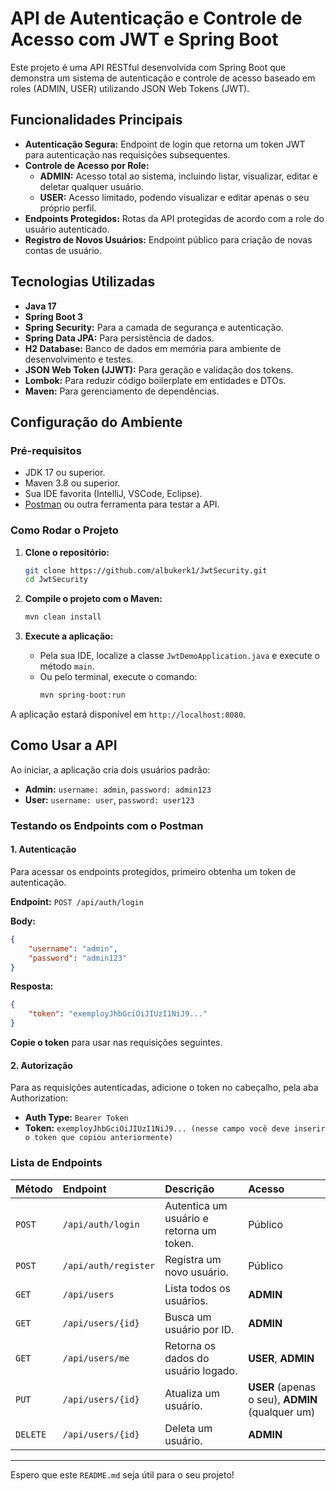 # API de Autenticação e Controle de Acesso com JWT e Spring Boot

Este projeto é uma API RESTful desenvolvida com Spring Boot que demonstra um sistema de autenticação e controle de acesso baseado em roles (ADMIN, USER) utilizando JSON Web Tokens (JWT).

## Funcionalidades Principais

  - **Autenticação Segura:** Endpoint de login que retorna um token JWT para autenticação nas requisições subsequentes.
  - **Controle de Acesso por Role:**
      - **ADMIN:** Acesso total ao sistema, incluindo listar, visualizar, editar e deletar qualquer usuário.
      - **USER:** Acesso limitado, podendo visualizar e editar apenas o seu próprio perfil.
  - **Endpoints Protegidos:** Rotas da API protegidas de acordo com a role do usuário autenticado.
  - **Registro de Novos Usuários:** Endpoint público para criação de novas contas de usuário.

## Tecnologias Utilizadas

  - **Java 17**
  - **Spring Boot 3**
  - **Spring Security:** Para a camada de segurança e autenticação.
  - **Spring Data JPA:** Para persistência de dados.
  - **H2 Database:** Banco de dados em memória para ambiente de desenvolvimento e testes.
  - **JSON Web Token (JJWT):** Para geração e validação dos tokens.
  - **Lombok:** Para reduzir código boilerplate em entidades e DTOs.
  - **Maven:** Para gerenciamento de dependências.

## Configuração do Ambiente

### Pré-requisitos

  - JDK 17 ou superior.
  - Maven 3.8 ou superior.
  - Sua IDE favorita (IntelliJ, VSCode, Eclipse).
  - [Postman](https://www.postman.com/downloads/) ou outra ferramenta para testar a API.

### Como Rodar o Projeto

1.  **Clone o repositório:**

    ```bash
    git clone https://github.com/albukerk1/JwtSecurity.git
    cd JwtSecurity
    ```

2.  **Compile o projeto com o Maven:**

    ```bash
    mvn clean install
    ```

3.  **Execute a aplicação:**

      - Pela sua IDE, localize a classe `JwtDemoApplication.java` e execute o método `main`.
      - Ou pelo terminal, execute o comando:
        ```bash
        mvn spring-boot:run
        ```

A aplicação estará disponível em `http://localhost:8080`.

## Como Usar a API

Ao iniciar, a aplicação cria dois usuários padrão:

  - **Admin:** `username: admin`, `password: admin123`
  - **User:** `username: user`, `password: user123`

### Testando os Endpoints com o Postman

#### 1\. Autenticação

Para acessar os endpoints protegidos, primeiro obtenha um token de autenticação.

**Endpoint:** `POST /api/auth/login`

**Body:**

```json
{
    "username": "admin",
    "password": "admin123"
}
```

**Resposta:**

```json
{
    "token": "exemployJhbGciOiJIUzI1NiJ9..."
}
```

**Copie o token** para usar nas requisições seguintes.

#### 2\. Autorização

Para as requisições autenticadas, adicione o token no cabeçalho, pela aba Authorization:

  - **Auth Type:** `Bearer Token`
  - **Token:** `exemployJhbGciOiJIUzI1NiJ9... (nesse campo você deve inserir o token que copiou anteriormente)`

### Lista de Endpoints

| Método | Endpoint                    | Descrição                                 | Acesso       |
| :----- | :-------------------------- | :---------------------------------------- | :----------- |
| `POST` | `/api/auth/login`           | Autentica um usuário e retorna um token.  | Público      |
| `POST` | `/api/auth/register`        | Registra um novo usuário.                 | Público      |
| `GET`  | `/api/users`                | Lista todos os usuários.                  | **ADMIN** |
| `GET`  | `/api/users/{id}`           | Busca um usuário por ID.                  | **ADMIN** |
| `GET`  | `/api/users/me`             | Retorna os dados do usuário logado.       | **USER**, **ADMIN** |
| `PUT`  | `/api/users/{id}`           | Atualiza um usuário.                      | **USER** (apenas o seu), **ADMIN** (qualquer um) |
| `DELETE`| `/api/users/{id}`           | Deleta um usuário.                        | **ADMIN** |

-----

Espero que este `README.md` seja útil para o seu projeto\!
